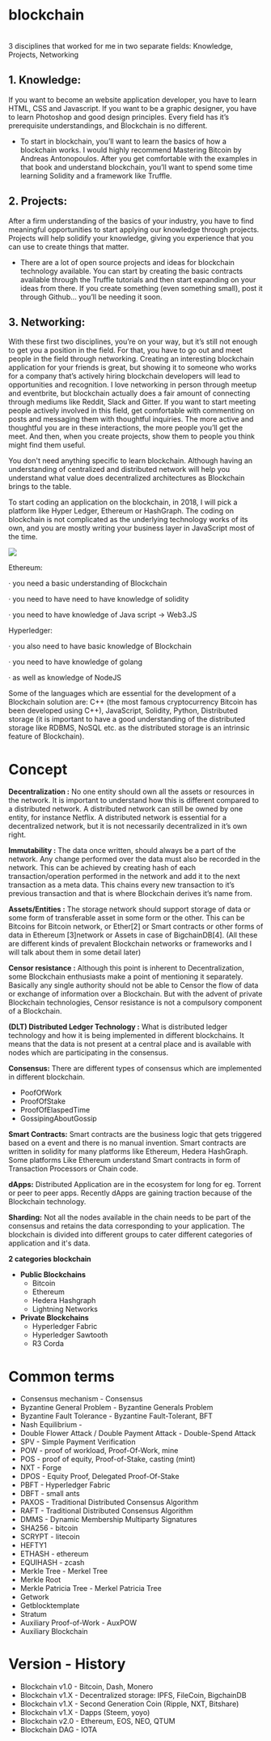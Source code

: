 # blockchain
<br>3 disciplines that worked for me in two separate fields: Knowledge, Projects, Networking

## 1. Knowledge: ## 
If you want to become an website application developer, you have to learn HTML, CSS and Javascript. If you want to be a graphic designer, you have to learn Photoshop and good design principles. Every field has it’s prerequisite understandings, and Blockchain is no different.
- To start in blockchain, you’ll want to learn the basics of how a blockchain works. I would highly recommend Mastering Bitcoin by Andreas Antonopoulos. After you get comfortable with the examples in that book and understand blockchain, you’ll want to spend some time learning Solidity and a framework like Truffle.
## 2. Projects: ## 
After a firm understanding of the basics of your industry, you have to find meaningful opportunities to start applying our knowledge through projects. Projects will help solidify your knowledge, giving you experience that you can use to create things that matter.
- There are a lot of open source projects and ideas for blockchain technology available. You can start by creating the basic contracts available through the Truffle tutorials and then start expanding on your ideas from there. If you create something (even something small), post it through Github… you’ll be needing it soon.
## <b>3. Networking:</b> 
With these first two disciplines, you’re on your way, but it’s still not enough to get you a position in the field. For that, you have to go out and meet people in the field through networking. Creating an interesting blockchain application for your friends is great, but showing it to someone who works for a company that’s actively hiring blockchain developers will lead to opportunities and recognition.
I love networking in person through meetup and eventbrite, but blockchain actually does a fair amount of connecting through mediums like Reddit, Slack and Gitter. If you want to start meeting people actively involved in this field, get comfortable with commenting on posts and messaging them with thoughtful inquiries. The more active and thoughtful you are in these interactions, the more people you’ll get the meet. And then, when you create projects, show them to people you think might find them useful.
</p>

You don't need anything specific to learn blockchain. Although having an understanding of centralized and distributed network will help you understand what value does decentralized architectures as Blockchain brings to the table.

To start coding an application on the blockchain, in 2018, I will pick a platform like Hyper Ledger, Ethereum or HashGraph. The coding on blockchain is not complicated as the underlying technology works of its own, and you are mostly writing your business layer in JavaScript most of the time.

<img src="https://qph.ec.quoracdn.net/main-qimg-610174f3686d4f28bdbf39f2ccd4fc06" master_src="https://qph.ec.quoracdn.net/main-qimg-6b69cc17aab9b276cd98642cfb6940f0" master_w="1288" master_h="1002" style="opacity: 1;">

Ethereum:

· you need a basic understanding of Blockchain

· you need to have need to have knowledge of solidity

· you need to have knowledge of Java script -> Web3.JS

Hyperledger:

· you also need to have basic knowledge of Blockchain

· you need to have knowledge of golang

· as well as knowledge of NodeJS

Some of the languages which are essential for the development of a Blockchain solution are: C++ (the most famous cryptocurrency Bitcoin has been developed using C++), JavaScript, Solidity, Python, Distributed storage (it is important to have a good understanding of the distributed storage like RDBMS, NoSQL etc. as the distributed storage is an intrinsic feature of Blockchain).

# Concept

<b>Decentralization :</b> No one entity should own all the assets or resources in the network. It is important to understand how this is different compared to a distributed network. A distributed network can still be owned by one entity, for instance Netflix. A distributed network is essential for a decentralized network, but it is not necessarily decentralized in it’s own right.

<b>Immutability :</b> The data once written, should always be a part of the network. Any change performed over the data must also be recorded in the network. This can be achieved by creating hash of each transaction/operation performed in the network and add it to the next transaction as a meta data. This chains every new transaction to it’s previous transaction and that is where Blockchain derives it’s name from.

<b>Assets/Entities :</b> The storage network should support storage of data or some form of transferable asset in some form or the other. This can be Bitcoins for Bitcoin network, or Ether[2] or Smart contracts or other forms of data in Ethereum [3]network or Assets in case of BigchainDB[4]. (All these are different kinds of prevalent Blockchain networks or frameworks and I will talk about them in some detail later)

<b>Censor resistance :</b> Although this point is inherent to Decentralization, some Blockchain enthusiasts make a point of mentioning it separately. Basically any single authority should not be able to Censor the flow of data or exchange of information over a Blockchain. But with the advent of private Blockchain technologies, Censor resistance is not a compulsory component of a Blockchain.

<b>(DLT) Distributed Ledger Technology :</b> What is distributed ledger technology and how it is being implemented in different blockchains. It means that the data is not present at a central place and is available with nodes which are participating in the consensus.

<b>Consensus:</b> There are different types of consensus which are implemented in different blockchain.
<ul>
<li>PoofOfWork
<li>ProofOfStake
<li>ProofOfElaspedTime
<li>GossipingAboutGossip
</ul>

<b>Smart Contracts:</b> Smart contracts are the business logic that gets triggered based on a event and there is no manual invention. Smart contracts are written in solidity for many platforms like Ethereum, Hedera HashGraph. Some platforms Like Ethereum understand Smart contracts in form of Transaction Processors or Chain code.

<b>dApps:</b> Distributed Application are in the ecosystem for long for eg. Torrent or peer to peer apps. Recently dApps are gaining traction because of the Blockchain technology.

<b>Sharding:</b> Not all the nodes available in the chain needs to be part of the consensus and retains the data corresponding to your application. The blockchain is divided into different groups to cater different categories of application and it's data.

<b> 2 categories blockchain </b>
<ul>
  <li><b>Public Blockchains</b>
    <ul>
      <li> Bitcoin
      <li> Ethereum
      <li>Hedera Hashgraph
      <li>Lightning Networks
    </ul>
  <li><b>Private Blockchains</b>
<ul>
<li> Hyperledger Fabric
<li> Hyperledger Sawtooth
<li> R3 Corda
    </ul>
</ul>

# Common terms
<ul>
<li>Consensus mechanism - Consensus
<li>Byzantine General Problem - Byzantine Generals Problem
<li>Byzantine Fault Tolerance - Byzantine Fault-Tolerant, BFT
<li>Nash Equilibrium -
<li>Double Flower Attack / Double Payment Attack - Double-Spend Attack
<li>SPV - Simple Payment Verification
<li>POW - proof of workload, Proof-Of-Work, mine
<li>POS - proof of equity, Proof-of-Stake, casting (mint)
<li>NXT - Forge
<li>DPOS - Equity Proof, Delegated Proof-Of-Stake
<li>PBFT - Hyperledger Fabric
<li>DBFT - small ants
<li>PAXOS - Traditional Distributed Consensus Algorithm
<li>RAFT - Traditional Distributed Consensus Algorithm
<li>DMMS - Dynamic Membership Multiparty Signatures
<li>SHA256 - bitcoin
<li>SCRYPT - litecoin
<li>HEFTY1
<li>ETHASH - ethereum
<li>EQUIHASH - zcash
<li>Merkle Tree - Merkel Tree
<li>Merkle Root
<li>Merkle Patricia Tree - Merkel Patricia Tree
<li>Getwork
<li>Getblocktemplate
<li>Stratum
<li>Auxiliary Proof-of-Work - AuxPOW
<li>Auxiliary Blockchain
</ul>

# Version - History
<ul>
  <li>Blockchain v1.0 - Bitcoin, Dash, Monero
  <li>Blockchain v1.X - Decentralized storage: IPFS, FileCoin, BigchainDB
  <li>Blockchain v1.X - Second Generation Coin (Ripple, NXT, Bitshare)
  <li>Blockchain v1.X - Dapps (Steem, yoyo)
  <li>Blockchain v2.0 - Ethereum, EOS, NEO, QTUM
  <li>Blockchain DAG - IOTA

</ul>
